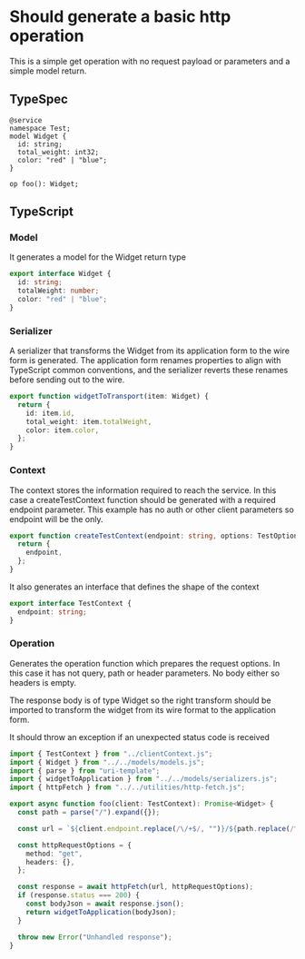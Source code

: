 # Should generate a basic http operation

This is a simple get operation with no request payload or parameters and a simple model return.

## TypeSpec

```tsp
@service
namespace Test;
model Widget {
  id: string;
  total_weight: int32;
  color: "red" | "blue";
}

op foo(): Widget;
```

## TypeScript

### Model

It generates a model for the Widget return type

```ts src/models/models.ts interface Widget
export interface Widget {
  id: string;
  totalWeight: number;
  color: "red" | "blue";
}
```

### Serializer

A serializer that transforms the Widget from its application form to the wire form is generated. The application form renames properties to align with TypeScript common conventions, and the serializer reverts these renames before sending out to the wire.

```ts src/models/serializers.ts function widgetToTransport
export function widgetToTransport(item: Widget) {
  return {
    id: item.id,
    total_weight: item.totalWeight,
    color: item.color,
  };
}
```

### Context

The context stores the information required to reach the service. In this case a createTestContext function should be generated with a required endpoint parameter. This example has no auth or other client parameters so endpoint will be the only.

```ts src/api/clientContext.ts function createTestContext
export function createTestContext(endpoint: string, options: TestOptions): TestContext {
  return {
    endpoint,
  };
}
```

It also generates an interface that defines the shape of the context

```ts src/api/clientContext.ts interface TestContext
export interface TestContext {
  endpoint: string;
}
```

### Operation

Generates the operation function which prepares the request options. In this case it has not query, path or header parameters. No body either so headers is empty.

The response body is of type Widget so the right transform should be imported to transform the widget from its wire format to the application form.

It should throw an exception if an unexpected status code is received

```ts src/api/test/operations.ts
import { TestContext } from "../clientContext.js";
import { Widget } from "../../models/models.js";
import { parse } from "uri-template";
import { widgetToApplication } from "../../models/serializers.js";
import { httpFetch } from "../../utilities/http-fetch.js";

export async function foo(client: TestContext): Promise<Widget> {
  const path = parse("/").expand({});

  const url = `${client.endpoint.replace(/\/+$/, "")}/${path.replace(/^\/+/, "")}`;

  const httpRequestOptions = {
    method: "get",
    headers: {},
  };

  const response = await httpFetch(url, httpRequestOptions);
  if (response.status === 200) {
    const bodyJson = await response.json();
    return widgetToApplication(bodyJson);
  }

  throw new Error("Unhandled response");
}
```
